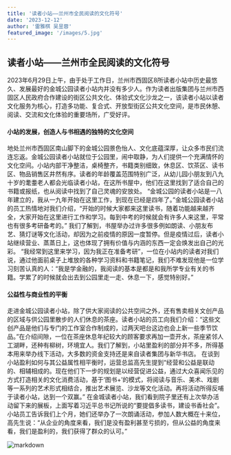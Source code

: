```yaml
---
title: '读者小站——兰州市全民阅读的文化符号'
date: '2023-12-12'
author: '雷雅棋 吴昱蓉'
featured_image: '/images/5.jpg'
---
```


## 读者小站——兰州市全民阅读的文化符号

2023年6月29日上午，由于处于工作日，兰州市西固区8所读者小站中历史最悠久、发展最好的金城公园读者小站内并没有多少人。作为读者出版集团与兰州市西固区人民政府合作建设的街区公共文化、体验式文化沙龙之一，该读者小站以读者文化服务为核心，打造多功能、复合式、开放型街区公共文化空间，是市民休憩、阅读、交流和文化体验的重要场所，广受好评。

#### 小站的发展，创造人与书相遇的独特的文化空间
地处兰州市西固区南山脚下的金城公园景色怡人、文化底蕴深厚，让众多市民们流连忘返。金城公园读者小站就位于公园里，闹中取静，为人们提供一个充满情怀的文化空间。小站内部干净整洁，桌椅整齐，书籍类别细致，休息区、饮茶区、读书区、物品销售区井然有序。读者的年龄覆盖范围特别广泛，从幼儿园小朋友到八九十岁的耄耋老人都会光临读者小站，在这所书屋中，他们在这里找到了适合自己的书籍或报纸，也从阅读中找到了自己灵魂的安放处。
“金城公园的读者小站是一八年建立的，我从一九年开始在这里工作，到现在已经是四年了。”金城公园读者小站的员工热情地对我们介绍，“开始的时候大家都来这里读书，随着功能越来越齐全，大家开始在这里进行工作和学习。每到中考的时候就会有许多人来这里，平常也有很多考研备考的。”
我们了解到，书屋举办过许多很多例如朗读、小朋友布艺、猜灯谜等文化活动，却因为之前疫情的原因一度暂停。但是疫情过后，读者小站继续营业、蒸蒸日上，这也体现了拥有价值与内涵的东西一定会焕发出自己的光彩。
“我经常到这里来学习，因为我正在准备考研”，一位在小站内的读者对我们说，通过他面前桌子上堆放的各种学习资料和书籍笔记，我们不难发现他是一位学习刻苦认真的人：“我是学金融的，我阅读的基本是都是和我所学专业有关的书籍。学累了的时候就会出去到公园里走一走、休息一下，感觉特别好。”

#### 公益性与商业性的平衡
走进金城公园读者小站，除了供大家阅读的公共空间之外，还有售卖相关文创产品的区域与供公园里散步的人们休息的茶座。读者小站的员工向我们介绍：“这些文创产品是他们与专门的工作室合作制成的，过两天吧台这边也会上新一些季节饮品。”在介绍间隙，一位在茶座休息年纪较大的顾客要求再加一壶开水，茶座紧邻人工湖畔，还种有柳树，环境宜人。我们了解到，小站里盈利的部分并不多，所得基本用来举办线下活动，大多数的资金支持还是来自读者集团与新华书店。
在谈到小站盈利如何与其公益属性相平衡时，运营总监高先生提到“经营和公益是联动的、相辅相成的。现在他们下一步的规划是以经营促进公益，通过大众喜闻乐见的方式打造相关的文化消费活动，基于‘图书+’的模式，将阅读与音乐、美术、戏剧等一系列的艺术形式相结合，推出艺术展览、沙龙等文化活动。再将活动所得反哺于读者小站，达到一个双赢。”
在金城读者小站，我们看到院子里还有上次举办活动留下来的展板，上面写着习近平总书记所说的“要提倡多读书，建设书香社会”。小站员工告诉我们上个月，她们还举办了一次朗诵活动，参加人数大概在十来位，高先生说：“从企业的角度来看，我们是没有盈利甚至亏损的，但从公益的角度来看，我们是盈利的，我们获得了群众的认可。”

![markdown](/images/5.jpg)